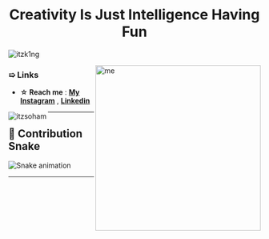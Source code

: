 <h1 align="center">Creativity Is Just Intelligence Having Fun</h1>


<p align="left"> <img src="https://komarev.com/ghpvc/?username=Itzsoham&label=Profile%20views&color=0e75b6&style=flat" alt="itzk1ng" /> </p>


<img align="right" alt="me" width="330" src="https://telegra.ph/file/53c40f65b68498c138dc0.jpg">



<h3 align="left">➯ Links</h3>

-  **☆ Reach me** : **[My Instagram](https://www.instagram.com/meizk1ng/)** , **[Linkedin](https://www.linkedin.com/in/sohammaury/)**

<img align="left" src="https://github-readme-stats.vercel.app/api/top-langs?username=itzsoham&show_icons=true&locale=en&layout=compact" alt="itzsoham"/>

---

## 🐍 **Contribution Snake**

<img src="https://raw.githubusercontent.com/Itzsoham/Itzsoham/output/snake.svg" alt="Snake animation" />

---
